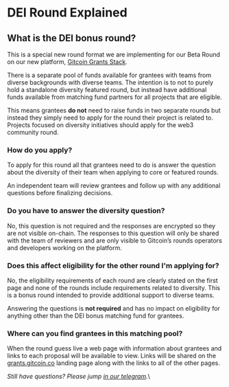 # DEI Round Explained

## What is the DEI bonus round?

This is a special new round format we are implementing for our Beta Round on our new platform, [Gitcoin Grants Stack](../gitcoin-grants-program/what-is-gitcoin-grants-stack.md).&#x20;

There is a separate pool of funds available for grantees with teams from diverse backgrounds with diverse teams. The intention is to not to purely hold a standalone diversity featured round, but instead have additional funds available from matching fund partners for all projects that are eligible.&#x20;

This means grantees **do not** need to raise funds in two separate rounds but instead they simply need to apply for the round their project is related to. Projects focused on diversity initiatives should apply for the web3 community round.&#x20;

### How do you apply?

To apply for this round all that grantees need to do is answer the question about the diversity of their team when applying to core or featured rounds.&#x20;

An independent team will review grantees and follow up with any additional questions before finalizing decisions.&#x20;

### Do you have to answer the diversity question?

No, this question is not required and the responses are encrypted so they are not visible on-chain. The responses to this question will only be shared with the team of reviewers and are only visible to Gitcoin’s rounds operators and developers working on the platform.&#x20;

### Does this affect eligibility for the other round I'm applying for?&#x20;

No, the eligibility requirements of each round are clearly stated on the first page and none of the rounds include requirements related to diversity. This is a bonus round intended to provide additional support to diverse teams.&#x20;

Answering the questions is **not required** and has no impact on eligibility for anything other than the DEI bonus matching fund for grantees.&#x20;

### Where can you find grantees in this matching pool?&#x20;

When the round guess live a web page with information about grantees and links to each proposal will be available to view. Links will be shared on the [grants.gitcoin.co](https://grants.gitcoin.co/) landing page along with the links to all of the other pages.&#x20;

_Still have questions? Please jump_ [_in our telegram_](https://t.me/+6tazXE3gW0czOGZh)_._\
